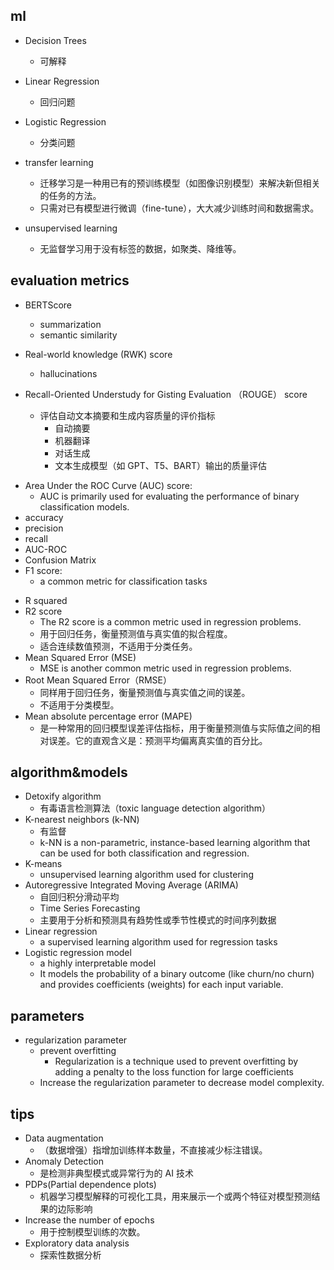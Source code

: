
## ml
+ Decision Trees
    + 可解释

+ Linear Regression
    + 回归问题

+ Logistic Regression
    + 分类问题

+ transfer learning 
    + 迁移学习是一种用已有的预训练模型（如图像识别模型）来解决新但相关的任务的方法。
    + 只需对已有模型进行微调（fine-tune），大大减少训练时间和数据需求。

+ unsupervised learning
    + 无监督学习用于没有标签的数据，如聚类、降维等。

## evaluation metrics

+ BERTScore
   + summarization
   + semantic similarity 

+ Real-world knowledge (RWK) score
    + hallucinations

+ Recall-Oriented Understudy for Gisting Evaluation （ROUGE） score
    + 评估自动文本摘要和生成内容质量的评价指标
        + 自动摘要
        + 机器翻译
        + 对话生成
        + 文本生成模型（如 GPT、T5、BART）输出的质量评估

<!-- classification -->
+ Area Under the ROC Curve (AUC) score:
   + AUC is primarily used for evaluating the performance of binary classification models.
+ accuracy
+ precision
+ recall
+ AUC-ROC
+ Confusion Matrix
+ F1 score:
    + a common metric for classification tasks

<!-- regression metrics -->
+ R squared
+ R2 score
    + The R2 score is a common metric used in regression problems.
    + 用于回归任务，衡量预测值与真实值的拟合程度。
    + 适合连续数值预测，不适用于分类任务。
+ Mean Squared Error (MSE)
    + MSE is another common metric used in regression problems. 
+ Root Mean Squared Error（RMSE）
   + 同样用于回归任务，衡量预测值与真实值之间的误差。
   + 不适用于分类模型。
+ Mean absolute percentage error (MAPE)
    +  是一种常用的回归模型误差评估指标，用于衡量预测值与实际值之间的相对误差。它的直观含义是：预测平均偏离真实值的百分比。
## algorithm&models
+ Detoxify algorithm 
    + 有毒语言检测算法（toxic language detection algorithm）
+ K-nearest neighbors (k-NN)
    + 有监督
    + k-NN is a non-parametric, instance-based learning algorithm that can be used for both classification and regression.
+ K-means
    + unsupervised learning algorithm used for clustering
+ Autoregressive Integrated Moving Average (ARIMA)
    + 自回归积分滑动平均
    + Time Series Forecasting
    + 主要用于分析和预测具有趋势性或季节性模式的时间序列数据
+ Linear regression
    + a supervised learning algorithm used for regression tasks
+ Logistic regression model
    + a highly interpretable model
    + It models the probability of a binary outcome (like churn/no churn) and provides coefficients (weights) for each input variable. 

## parameters
+ regularization parameter
    + prevent overfitting
        + Regularization is a technique used to prevent overfitting by adding a penalty to the loss function for large coefficients
    + Increase the regularization parameter to decrease model complexity.

## tips
+ Data augmentation
    + （数据增强）指增加训练样本数量，不直接减少标注错误。
+ Anomaly Detection
    + 是检测非典型模式或异常行为的 AI 技术
+ PDPs(Partial dependence plots)
    + 机器学习模型解释的可视化工具，用来展示一个或两个特征对模型预测结果的边际影响
+ Increase the number of epochs
    + 用于控制模型训练的次数。
+ Exploratory data analysis
    + 探索性数据分析